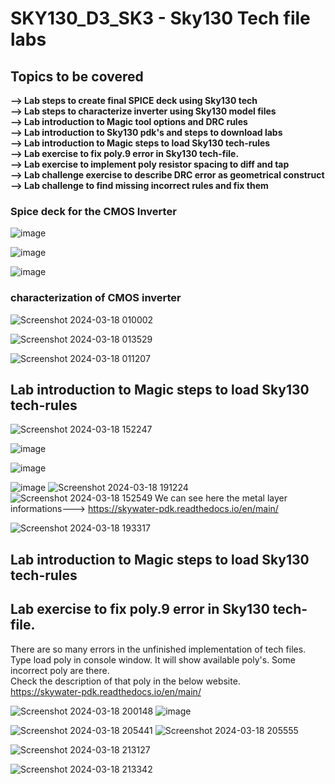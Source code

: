 #  SKY130_D3_SK3 - Sky130 Tech file labs
##  Topics to be covered
**--> Lab steps to create final SPICE deck using Sky130 tech**   
**--> Lab steps to characterize inverter using Sky130 model files**  
**--> Lab introduction to Magic tool options and DRC rules**    
**--> Lab introduction to Sky130 pdk's and steps to download labs**    
**--> Lab introduction to Magic steps to load Sky130 tech-rules**    
**--> Lab exercise to fix poly.9 error in Sky130 tech-file.**    
**--> Lab exercise to implement poly resistor spacing to diff and tap**   
**--> Lab challenge exercise to describe DRC error as geometrical construct** 
**--> Lab challenge to find missing incorrect rules and fix them**


### Spice deck for the CMOS Inverter

![image](https://github.com/Gayathri4801/NASSCOM-VSD-IAT/assets/163323618/597e0aa5-335c-4429-bb65-fcb0931e0553)

![image](https://github.com/Gayathri4801/NASSCOM-VSD-IAT/assets/163323618/ccd1a8e1-897e-4b1e-811d-9c1ac5a8251b)

![image](https://github.com/Gayathri4801/NASSCOM-VSD-IAT/assets/163323618/19be848a-276c-4b2d-8f63-5010d24db2eb)

### characterization of CMOS inverter

![Screenshot 2024-03-18 010002](https://github.com/Gayathri4801/NASSCOM-VSD-IAT/assets/163323618/eff93521-dfde-410a-bbb4-d8bf0881cdc2)

![Screenshot 2024-03-18 013529](https://github.com/Gayathri4801/NASSCOM-VSD-IAT/assets/163323618/cdf88e88-8480-42a0-9a90-384014b1910f)

![Screenshot 2024-03-18 011207](https://github.com/Gayathri4801/NASSCOM-VSD-IAT/assets/163323618/b4764917-28c1-42e9-ab29-5f3c27a00af0)


##  Lab introduction to Magic steps to load Sky130 tech-rules
![Screenshot 2024-03-18 152247](https://github.com/Gayathri4801/NASSCOM-VSD-IAT/assets/163323618/52726029-5838-419f-86fa-2284177ea4d7)

![image](https://github.com/Gayathri4801/NASSCOM-VSD-IAT/assets/163323618/81ab0e19-4805-4f92-8e8e-7fce56790d5c)

![image](https://github.com/Gayathri4801/NASSCOM-VSD-IAT/assets/163323618/e75aac88-632f-47b7-82e9-4c3ed5095ee8)

![image](https://github.com/Gayathri4801/NASSCOM-VSD-IAT/assets/163323618/bbb20f94-f6a4-4992-9771-326fc3134da8)
![Screenshot 2024-03-18 191224](https://github.com/Gayathri4801/NASSCOM-VSD-IAT/assets/163323618/d1c64d75-cd12-4212-88a7-6c03442735ee)
![Screenshot 2024-03-18 152549](https://github.com/Gayathri4801/NASSCOM-VSD-IAT/assets/163323618/b81d7902-c3e4-472a-896d-6deb85b14061)
We can see here the metal layer informations--->      https://skywater-pdk.readthedocs.io/en/main/     

![Screenshot 2024-03-18 193317](https://github.com/Gayathri4801/NASSCOM-VSD-IAT/assets/163323618/d1bc7c98-7493-4f89-8a34-ba01c28be3c0)



## Lab introduction to Magic steps to load Sky130 tech-rules
## Lab exercise to fix poly.9 error in Sky130 tech-file.

There are so many errors in the unfinished implementation of tech files.  
Type load poly in console window. It will show available poly's.  Some incorrect poly are there.   
Check the description of that poly in the below website.  
   https://skywater-pdk.readthedocs.io/en/main/     

![Screenshot 2024-03-18 200148](https://github.com/Gayathri4801/NASSCOM-VSD-IAT/assets/163323618/9f218105-8412-4f12-be33-646f6d5006ea)
![image](https://github.com/Gayathri4801/NASSCOM-VSD-IAT/assets/163323618/55b88e34-c950-442a-89e5-aed0b75a8b99)




![Screenshot 2024-03-18 205441](https://github.com/Gayathri4801/NASSCOM-VSD-IAT/assets/163323618/a8042f16-d12f-4ad0-8ee2-2152ebd9b39a)
![Screenshot 2024-03-18 205555](https://github.com/Gayathri4801/NASSCOM-VSD-IAT/assets/163323618/5a912a45-09f7-4622-95c4-6ceb3a240545)

![Screenshot 2024-03-18 213127](https://github.com/Gayathri4801/NASSCOM-VSD-IAT/assets/163323618/47499a78-a21c-4ae3-8a45-f7569686f1df)

![Screenshot 2024-03-18 213342](https://github.com/Gayathri4801/NASSCOM-VSD-IAT/assets/163323618/1432df61-87f4-458d-b398-61b6726cff63)
